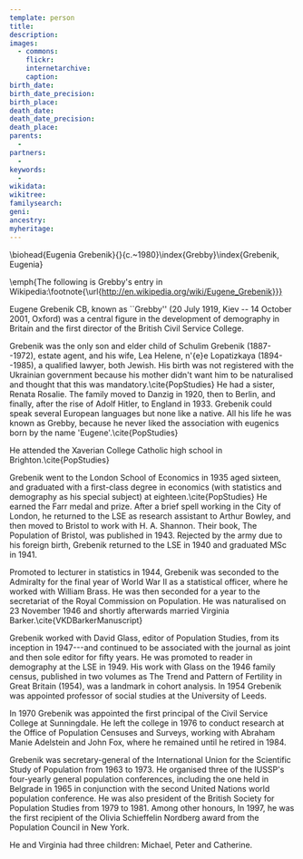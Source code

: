 ```yaml
---
template: person
title:
description:
images:
  - commons: 
    flickr: 
    internetarchive: 
    caption: 
birth_date: 
birth_date_precision: 
birth_place: 
death_date: 
death_date_precision: 
death_place: 
parents:
  - 
partners:
  - 
keywords:
  - 
wikidata: 
wikitree: 
familysearch: 
geni: 
ancestry: 
myheritage: 
---
```

\biohead{Eugenia Grebenik}{}{c.~1980}\index{Grebby}\index{Grebenik, Eugenia}

\emph{The following is Grebby's entry in Wikipedia:\footnote{\url{http://en.wikipedia.org/wiki/Eugene_Grebenik}}}

Eugene Grebenik CB, known as ``Grebby'' (20 July 1919, Kiev -- 14 October 2001, Oxford) was a central figure in the development of demography in Britain and the first director of the British Civil Service College.

Grebenik was the only son and elder child of Schulim Grebenik (1887--1972), estate agent, and his wife, Lea Helene, n\'{e}e Lopatizkaya (1894--1985), a qualified lawyer, both Jewish. His birth was not registered with the Ukrainian government because his mother didn't want him to be naturalised and thought that this was mandatory.\cite{PopStudies} He had a sister, Renata Rosalie. The family moved to Danzig in 1920, then to Berlin, and finally, after the rise of Adolf Hitler, to England in 1933. Grebenik could speak several European languages but none like a native. All his life he was known as Grebby, because he never liked the association with eugenics born by the name 'Eugene'.\cite{PopStudies}

He attended the Xaverian College Catholic high school in Brighton.\cite{PopStudies}

Grebenik went to the London School of Economics in 1935 aged sixteen, and graduated with a first-class degree in economics (with statistics and demography as his special subject) at eighteen.\cite{PopStudies} He earned the Farr medal and prize. After a brief spell working in the City of London, he returned to the LSE as research assistant to Arthur Bowley, and then moved to Bristol to work with H. A. Shannon. Their book, The Population of Bristol, was published in 1943. Rejected by the army due to his foreign birth, Grebenik returned to the LSE in 1940 and graduated MSc in 1941.

Promoted to lecturer in statistics in 1944, Grebenik was seconded to the Admiralty for the final year of World War II as a statistical officer, where he worked with William Brass. He was then seconded for a year to the secretariat of the Royal Commission on Population. He was naturalised on 23 November 1946 and shortly afterwards married Virginia Barker.\cite{VKDBarkerManuscript}

Grebenik worked with David Glass, editor of Population Studies, from its inception in 1947---and continued to be associated with the journal as joint and then sole editor for fifty years. He was promoted to reader in demography at the LSE in 1949. His work with Glass on the 1946 family census, published in two volumes as The Trend and Pattern of Fertility in Great Britain (1954), was a landmark in cohort analysis. In 1954 Grebenik was appointed professor of social studies at the University of Leeds.

In 1970 Grebenik was appointed the first principal of the Civil Service College at Sunningdale. He left the college in 1976 to conduct research at the Office of Population Censuses and Surveys, working with Abraham Manie Adelstein and John Fox, where he remained until he retired in 1984.

Grebenik was secretary-general of the International Union for the Scientific Study of Population from 1963 to 1973. He organised three of the IUSSP's four-yearly general population conferences, including the one held in Belgrade in 1965 in conjunction with the second United Nations world population conference. He was also president of the British Society for Population Studies from 1979 to 1981. Among other honours, In 1997, he was the first recipient of the Olivia Schieffelin Nordberg award from the Population Council in New York.

He and Virginia had three children: Michael, Peter and Catherine.
